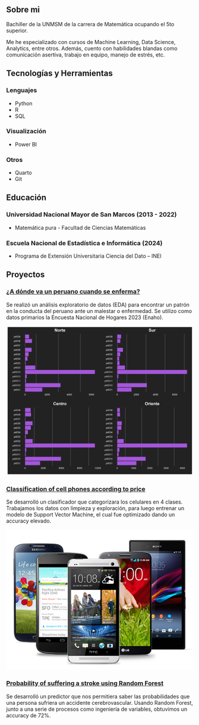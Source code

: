 ## Sobre mi

Bachiller de la UNMSM de la carrera de Matemática ocupando el 5to superior.

Me he especializado con cursos de Machine Learning, Data Science, Analytics, entre otros. Además, cuento con habilidades blandas como comunicación asertiva, trabajo en equipo, manejo de estrés, etc.

## Tecnologías y Herramientas

### Lenguajes

- Python
- R
- SQL

### Visualización

- Power BI

### Otros

- Quarto
- Git

## Educación

### Universidad Nacional Mayor de San Marcos (2013 - 2022)

- Matemática pura - Facultad de Ciencias Matemáticas

### Escuela Nacional de Estadística e Informática (2024)

- Programa de Extensión Universitaria Ciencia del Dato – INEI

## Proyectos

### [¿A dónde va un peruano cuando se enferma?](https://alexanderpereda.github.io/enaho-23-400-salud/main.html)

Se realizó un análisis exploratorio de datos (EDA) para encontrar un patrón en la conducta del peruano ante un malestar o enfermedad.
Se utilizo como datos primarios la Encuesta Nacional de Hogares 2023 (Enaho).

![Grafico de barras](assets/img/barras.png)

### [Classification of cell phones according to price](https://github.com/AlexanderPereda/Alexander-Pereda-Projects/blob/main/Cell%20phone%20price%20ranking%20with%20SVM.ipynb)

Se desarrolló un clasificador que categorizara los celulares en 4 clases. Trabajamos los datos con limpieza y exploración, para luego entrenar un modelo de Support Vector Machine, el cual fue optimizado dando un accuracy elevado.

![Bike Study](assets/img/celphones.png)

### [Probability of suffering a stroke using Random Forest](https://github.com/AlexanderPereda/Alexander-Pereda-Projects/blob/main/Probability%20of%20suffering%20a%20stroke%20using%20Random%20Forest.ipynb)

Se desarrolló un predictor que nos permitiera saber las probabilidades que una persona sufriera un accidente cerebrovascular. Usando Random Forest, junto a una serie de procesos como ingeniería de variables, obtuvimos un accuracy de 72%.
